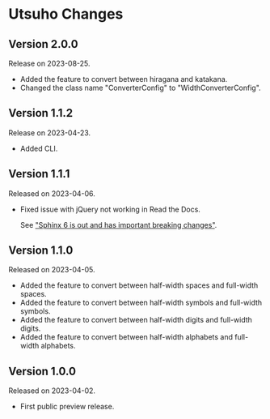 # Utsuho Changes

## Version 2.0.0

Release on 2023-08-25.

* Added the feature to convert between hiragana and katakana.
* Changed the class name "ConverterConfig" to "WidthConverterConfig".

## Version 1.1.2

Release on 2023-04-23.

* Added CLI.

## Version 1.1.1

Released on 2023-04-06.

* Fixed issue with jQuery not working in Read the Docs.

  See ["Sphinx 6 is out and has important breaking changes"](https://blog.readthedocs.com/sphinx6-upgrade/).

## Version 1.1.0

Released on 2023-04-05.

* Added the feature to convert between half-width spaces and full-width spaces.
* Added the feature to convert between half-width symbols and full-width symbols.
* Added the feature to convert between half-width digits and full-width digits.
* Added the feature to convert between half-width alphabets and full-width alphabets.

## Version 1.0.0

Released on 2023-04-02.

* First public preview release.
